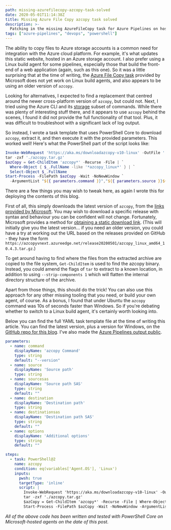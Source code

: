 ```yaml
---
path: missing-azurefilecopy-azcopy-task-solved
date: 2020-05-01T11:14:38Z
title: Missing Azure File Copy azcopy task solved
description: >-
  Patching in the missing AzureFileCopy task for Azure Pipelines on hosted Linux Ubuntu build agents.
tags: ["azure-pipelines", "devops", "powershell"]
---
```


The ability to copy files to Azure storage accounts is a common need for integration with the Azure cloud platform.
For example, it's what updates this static website, hosted in an Azure storage account.
I also prefer using a Linux build agent for some pipelines, especially those that build the front-end of a web application (again, such as this one).
So it was a little surprising that at the time of writing, the [Azure File Copy task](https://docs.microsoft.com/en-us/azure/devops/pipelines/tasks/deploy/azure-file-copy) provided by Microsoft does not yet work on Linux build agents, and also appears to be using an older version of `azcopy`.

Looking for alternatives, I expected to find a replacement that centred around the newer cross-platform version of `azcopy`, but could not.
Next, I tried using the Azure CLI and its [storage](https://docs.microsoft.com/en-us/cli/azure/storage?view=azure-cli-latest) subset of commands.
While there was plenty of interesting stuff there, and it appears to use `azcopy` behind the scenes, I found it did not provide the full functionality of that tool.
Plus, it was difficult to troubleshoot with a significant lack of log output.

So instead, I wrote a task template that uses PowerShell Core to download `azcopy`, extract it, and then execute it with the provided parameters.
This worked well!
Here's what the PowerShell part of the script looks like:

```powershell
Invoke-WebRequest 'https://aka.ms/downloadazcopy-v10-linux' -OutFile './azcopy.tar.gz'
tar -zxf './azcopy.tar.gz'
$azCopy = Get-ChildItem 'azcopy*' -Recurse -File | `
  Where-Object { $_.FullName -like '*azcopy_linux*' } | `
  Select-Object $_.FullName
Start-Process -FilePath $azCopy -Wait -NoNewWindow `
  -ArgumentList "${{ parameters.command }}","${{ parameters.source }}${{ parameters.sourcesas }}","${{ parameters.destination }}${{ parameters.destinationsas }}","${{ parameters.options }}"
```

There are a few things you may wish to tweak here, as again I wrote this for deploying the contents of this blog.

First of all, this simply downloads the latest version of `azcopy`, from the [links provided by Microsoft](https://docs.microsoft.com/en-us/azure/storage/common/storage-use-azcopy-v10).
You may wish to download a specific release with syntax and behaviour you can be confident will not change.
Fortunately, Microsoft provides a method for [obtaining a static download link](https://docs.microsoft.com/en-us/azure/storage/common/storage-use-azcopy-v10#use-azcopy-in-a-script).
(This will initially give you the latest version... if you need an older version, you could have a try at working out the URL based on the releases provided on GitHub - they have the form `https://azcopyvnext.azureedge.net/release20200501/azcopy_linux_amd64_10.4.3.tar.gz`.)

To get around having to find where the files from the extracted archive are copied to the file system, `Get-ChildItem` is used to find the azcopy binary.
Instead, you could amend the flags of `tar` to extract to a known location, in addition to using `--strip-components 1` which will flatten the internal directory structure of the archive.

Apart from those things, this should do the trick!
You can also use this approach for any other missing tooling that you need, or build your own agent, of course.
As a bonus, I found that under Ubuntu the `azcopy` command was 10s of seconds faster than Windows.
So if you're debating whether to switch to a Linux build agent, it's certainly worth looking into.

Below you can find the full YAML task template file at the time of writing this article.
You can find the latest version, plus a version for Windows, on the [GitHub repo for this blog](https://github.com/alexangas/alexangas-web/tree/master/build).
I've also made the [Azure Pipelines output public](https://dev.azure.com/alexangas/blog/_build?definitionId=8).

```yaml
parameters:
  - name: command
    displayName: 'azcopy Command'
    type: string
    default: "--version"
  - name: source
    displayName: 'Source path'
    type: string
  - name: sourcesas
    displayName: 'Source path SAS'
    type: string
    default: ""
  - name: destination
    displayName: 'Destination path'
    type: string
  - name: destinationsas
    displayName: 'Destination path SAS'
    type: string
    default: ""
  - name: options
    displayName: 'Additional options'
    type: string
    default: ""

steps:
  - task: PowerShell@2
    name: azcopy
    condition: eq(variables['Agent.OS'], 'Linux')
    inputs:
      pwsh: true
      targetType: 'inline'
      script: |
        Invoke-WebRequest 'https://aka.ms/downloadazcopy-v10-linux' -OutFile './azcopy.tar.gz'
        tar -zxf './azcopy.tar.gz'
        $azCopy = Get-ChildItem 'azcopy*' -Recurse -File | Where-Object { $_.FullName -like '*azcopy_linux*' } | Select-Object $_.FullName
        Start-Process -FilePath $azCopy -Wait -NoNewWindow -ArgumentList "${{ parameters.command }}","${{ parameters.source }}${{ parameters.sourcesas }}","${{ parameters.destination }}${{ parameters.destinationsas }}","${{ parameters.options }}"
```

_All of the above code has been written and tested with PowerShell Core on Microsoft-hosted agents on the date of this post._
